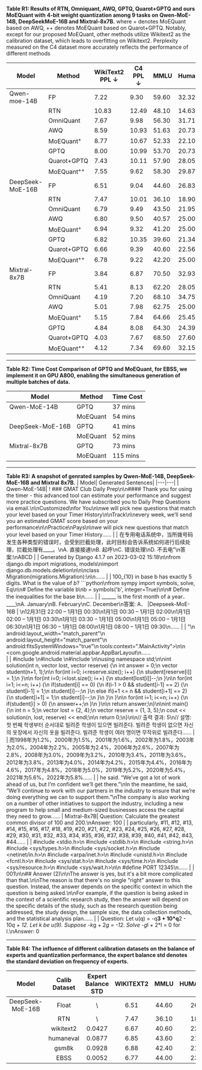 **Table R1: Results of RTN, Omniquant, AWQ, GPTQ, Quarot+GPTQ and ours MoEQuant with 4-bit weight quantization among 9 tasks on Qwen-MoE-14B, DeepSeekMoE-16B and Mixtral-8x7B.** where + denotes MoEQuant based on AWQ, ++ denotes MoEQuant based on Quarot+GPTQ. Notably, except for our proposed MoEQuant, other methods utilize Wikitext2 as the calibration dataset, which leads to overfitting on Wikitext2. Perplexity measured on the C4 dataset more accurately reflects the performance of different methods

| Model | Method    | WikiText2 PPL ↓ | C4 PPL ↓ | MMLU | HumanEval | GSM8K | BoolQ | Hellaswag | OpenBookQA | MathQA | Accuracy AVG |
| ----- | --------- | --------------- | -------- | ---- | --------- | ----- | ----- | --------- | ---------- | ------ | ------------ |
| Qwen-moe-14B      | FP        |    7.22         |  9.30    | 59.60| 32.32     | 62.55 |79.82  | 57.96     |  30.40     | 35.77  |   51.20      |
|      | RTN       | 10.83 | 12.49 | 48.10 | 14.63 | 16.07| 72.11 | 51.42 | 25.80 | 30.08 | 36.89 |
|      | OmniQuant |    7.67         |  9.98    | 56.30| 31.71     | 52.39 |78.20  | 56.58     | 29.40      | 33.63  |   48.31      |
|      | AWQ | 8.59 | 10.93 |51.63 | 20.73 | 36.77| 71.96 | 54.78 | 30.40 | 31.39| 42.52 |
|      | MoEQuant<sup>+</sup> | 8.77 | 10.67 | 52.33| 22.10| 42.22|74.52|54.92|30.40|33.44|44.27|
|      | GPTQ | 8.00 | 10.99 | 53.70 | 20.73 | 22.82 | 73.52 | 52.70|29.40|28.27|40.16 |
|      | Quarot+GPTQ|7.43|10.11|57.90|28.05|56.25|78.77|56.54|29.00|36.48|49.00|
|      | MoEQuant<sup>++</sup>  | 7.55 |  9.62    | 58.30| 29.87     | 58.38 |78.04  | 56.87     | 30.20      | 35.50  |   49.59      |
| DeepSeek-MoE-16B|  FP        |     6.51        |   9.04   | 44.60|  26.83    | 20.16 | 72.72 | 58.06     |   32.20    | 31.49  |   40.86      |
| |RTN| 7.47|10.01|36.10|18.90|10.54|70.21|55.76|30.60|28.87|35.85|
| | OmniQuant |     6.79        |   9.49   | 43.50|  21.95    | 18.65 | 73.82 | 56.67     |   32.40    | 31.02  |   39.72      |
| | AWQ|6.80|9.50|40.57|25.00|17.06|71.65|56.42|32.20|31.76|39.23|
| | MoEQuant<sup>+</sup> | 6.94|9.32|41.20|25.00|18.90|71.98|56.79|32.12|31.82|39.68|
| |GPTQ|6.82|10.35|39.60|21.34|11.60|72.14|56.05|30.60|30.35|37.38|
| |Quarot+GPTQ|6.66|9.39|40.60|22.56|19.18|72.17|57.03|30.60|30.95|39.01|
| | MoEQuant<sup>++</sup>  |     6.78        |   9.22   | 42.20|  25.00    | 19.18 | 73.49 | 57.20     |   31.40    | 31.66  |   40.01      |
|Mixtral-8x7B| FP        |    3.84         |  6.87    | 70.50|  32.93    |  65.88| 85.23 |   64.88   |  35.80     |  42.41 |   56.80      |
| | RTN|5.41|8.13|62.20|28.05|27.90|80.85|61.73|32.20|37.35|47.18|
| | OmniQuant |    4.19         |  7.20    | 68.10|  34.75    |  57.01| 84.13 |   63.03   |  33.00     |  41.91 |   54.56      |
| |AWQ|5.01|7.98|62.75|25.00|38.67|79.97|62.11|33.60|38.43|48.64|
| |MoEQuant<sup>+</sup>| 5.15|7.84|64.66|25.45|50.66|81.03|62.73|34.00|39.77|51.19|
| | GPTQ|4.84|8.08|64.30|24.39|42.15|83.03|58.50|32.00|37.52|48.84|
| | Quarot+GPTQ|4.03|7.67|68.50|27.60|57.92|84.22|64.08|30.60|41.07|53.42|
| | MoEQuant<sup>++</sup>  |    4.12         |  7.34    | 69.60|  32.15    |  61.79| 84.98 |   64.05   |  33.60     |  42.95 |   55.58      |
---
**Table R2: Time Cost Comparison of GPTQ and MoEQuant, for EBSS, we implement it on GPU A800, enabling the simultaneous generation of multiple batches of data.**

| Model            | Method   | Time Cost |
| ---------------- | -------- | --------- |
| Qwen-MoE-14B     | GPTQ     |   37 mins  |
|                  | MoEQuant |   54 mins  |
| DeepSeek-MoE-16B | GPTQ     |   41 mins  |
|                  | MoEQuant |   52 mins  | 
| Mixtral-8x7B     | GPTQ     |   73 mins  |
|                  | MoEQuant |   115 mins  |
---
**Table R3: A snapshot of genrated samples by Qwen-MoE-14B, DeepSeek-MoE-16B and Mixtral 8x7B.**
| Model| Generated Sentences|
|---|---|
| Qwen-MoE-14B| ! ### GMAT Club Daily Prep\n\n#### Thank you for using the timer - this advanced tool can estimate your performance and suggest more practice questions. We have subscribed you to Daily Prep Questions via email.\n\nCustomized\nfor You\n\nwe will pick new questions that match your level based on your Timer History\n\nTrack\n\nevery week, we’ll send you an estimated GMAT score based on your performance\n\nPractice\nPays\n\nwe will pick new questions that match your level based on your Timer History......
| | 在专用电话系统中，当所拨号码发生各种类型的错误时，会受到拦截处理，此时目标会告诉系统如何进行后续处理，拦截处理有____。\nA. 直接接通\nB. 起呼\nC. 错误处理\nD. 不去电"\n答案:\nABCD
| | Generated by Django 4.1.7 on 2023-03-02 15:18\n\nfrom django.db import migrations, models\nimport django.db.models.deletion\n\n\nclass Migration(migrations.Migration):\n\n......
| | 100_{10} in base b has exactly 5 digits. What is the value of $b$? ```python\nfrom sympy import symbols, solve, Eq\n\n# Define the variable b\nb = symbols('b', integer=True)\n\n# Define the inequalities for the base b\n......
| | ______ is the first month of a year．____\nA. January\nB. February\nC. December\n答案: A．
|Deepseek-MoE-16B | \n12月31日 22:00 – 1月1日 00:30\n1月1日 00:30 – 1月1日 02:00\n1月1日 02:00 – 1月1日 03:30\n1月1日 03:30 – 1月1日 05:00\n1月1日 05:00 – 1月1日 06:30\n1月1日 06:30 – 1月1日 08:00\n1月1日 08:00 – 1月1日 09:30\n......
| | "\n    android:layout_width="match_parent"\n    android:layout_height="match_parent"\n    android:fitsSystemWindows="true"\n    tools:context=".MainActivity">\n\n    <com.google.android.material.appbar.AppBarLayout\n......     
| | #include <string>\n#include <vector>\n#include <algorithm>\n\nusing namespace std;\n\nint solution(int n, vector<int> lost, vector<int> reserve) {\n    int answer = 0;\n    vector<int> student(n+1, 1);\n\n    for(int i=0; i<reserve.size(); i++) {\n        student[reserve[i]] = 1;\n    }\n\n    for(int i=0; i<lost.size(); i++) {\n        student[lost[i]]--;\n    }\n\n    for(int i=1; i<=n; i++) {\n        if(student[i] == 0) {\n            if(i-1 > 0 && student[i-1] == 2) {\n                student[i-1] = 1;\n                student[i]--;\n            }\n            else if(i+1 <= n && student[i+1] == 2) {\n                student[i+1] = 1;\n                student[i]--;\n            }\n        }\n    }\n\n    for(int i=1; i<=n; i++) {\n        if(student[i] > 0) {\n            answer++;\n        }\n    }\n\n    return answer;\n}\n\nint main() {\n    int n = 5;\n    vector<int> lost = {2, 4};\n    vector<int> reserve = {1, 3, 5};\n    cout << solution(n, lost, reserve) << endl;\n\n    return 0;\n}\n\n// 출력 결과: 5\n// 설명: 첫 번째 학생부터 순서대로 빌려준 학생이 있으면 빌려준다. 빌려준 학생이 없으면 자신의 옷장에서 자신의 옷을 빌려준다. 빌려준 학생이 여러 명이면 무작위로 빌려준다......
| | 而1998年为1.2%，2000年为1.5%，2001年为1.6%，2002年为1.8%，2003年为2.0%，2004年为2.2%，2005年为2.4%，2006年为2.6%，2007年为2.8%，2008年为3.0%，2009年为3.2%，2010年为3.4%，2011年为3.6%，2012年为3.8%，2013年为4.0%，2014年为4.2%，2015年为4.4%，2016年为4.6%，2017年为4.8%，2018年为5.0%，2019年为5.2%，2020年为5.4%，2021年为5.6%，2022年为5.8%......
| | he said. “We’ve got a lot of work ahead of us, but I’m confident we’ll get there.”\nIn the meantime, he said, “We’ll continue to work with our partners in the industry to ensure that we’re doing everything we can to support them.”\nThe company is also working on a number of other initiatives to support the industry, including a new program to help small and medium-sized businesses access the capital they need to grow......
| Mixtral-8x7B| Question: Calculate the greatest common divisor of 100 and 200.\nAnswer: 100
| | particularly, #11, #12, #13, #14, #15, #16, #17, #18, #19, #20, #21, #22, #23, #24, #25, #26, #27, #28, #29, #30, #31, #32, #33, #34, #35, #36, #37, #38, #39, #40, #41, #42, #43, #44......
| | #include <stdio.h>\n #include <stdlib.h>\n #include <string.h>\n #include <sys/types.h>\n #include <sys/socket.h>\n #include <netinet/in.h>\n #include <arpa/inet.h>\n #include <unistd.h>\n #include <fcntl.h>\n #include <sys/stat.h>\n #include <sys/time.h>\n #include <sys/resource.h>\n #include <sys/wait.h>\n\n #define PORT 12345\n......
| | 001\n\n## Answer (2)\n\nThe answer is yes, but it\'s a bit more complicated than that.\n\nThe reason is that there\'s no single "right" answer to this question. Instead, the answer depends on the specific context in which the question is being asked.\n\nFor example, if the question is being asked in the context of a scientific research study, then the answer will depend on the specific details of the study, such as the research question being addressed, the study design, the sample size, the data collection methods, and the statistical analysis plan......
| | Question: Let u(q) = -q**3 + 10*q**2 - 10*q + 12. Let k be u(9). Suppose -k*g + 2*g = -12. Solve -g*l + 2*l = 0 for l.\nAnswer: 0


---

**Table R4: The influence of different calibration datasets on the balance of experts and quantization performance, the expert balance std denotes the standard deviation on frequency of experts.**

| Model | Calib Dataset | Expert Balance STD  | WIKITEXT2 | MMLU | HUMANEVAL | GSM8K | BOOLQ| HELLASWAG | OPENBOOKQA | MATHQA | Accuracy AVG | 
| :--------------: | :---: | :---: | :---: | :---: | :---: | :---: | :---: | :---: | :---: | :---: | :---: |
| DeepSeek-MoE-16B | Float |   \    | 6.51 | 44.60 | 26.83 | 20.16 | 72.72|58.06|32.20|31.49|40.86|
|                  | RTN   |   \    | 7.47 | 36.10 | 18.90 | 10.54 |70.21|55.76|30.60|28.87|35.85|
|                  | wikitext2 | 0.0427 | 6.67 | 40.60 | 22.56 | 19.18 | 72.17|57.03|30.60|30.95|39.01|
|                  | humaneval | 0.0877 | 6.85 | 43.60 | 21.34 | 15.39 | 73.79|56.91|30.80|30.48|38.90|
|                  | gsm8k     | 0.0928 | 6.88 | 42.40 | 21.65 | 16.59 | 73.57|57.01|30.20|30.72|38.88|
|                  | EBSS      | 0.0052 | 6.77 | 44.00 | 23.78 | 18.19 | 73.24|57.21|31.80|30.92|39.87|


